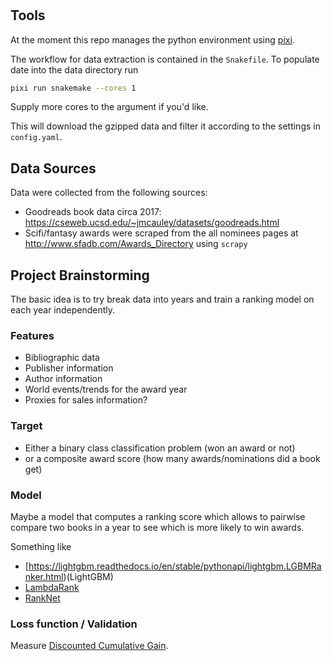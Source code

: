 #

## Tools

At the moment this repo manages the python environment using [pixi](pixi.sh).

The workflow for data extraction is contained in the `Snakefile`.
To populate date into the data directory run

```sh
pixi run snakemake --cores 1
```

Supply more cores to the argument if you'd like.

This will download the gzipped data and filter it according to the settings in `config.yaml`.

## Data Sources

Data were collected from the following sources:

- Goodreads book data circa 2017: <https://cseweb.ucsd.edu/~jmcauley/datasets/goodreads.html>
- Scifi/fantasy awards were scraped from the all nominees pages at <http://www.sfadb.com/Awards_Directory> using `scrapy`

## Project Brainstorming

The basic idea is to try break data into years and train a ranking model on each year independently.

### Features

- Bibliographic data
- Publisher information
- Author information
- World events/trends for the award year
- Proxies for sales information?

### Target

- Either a binary class classification problem (won an award or not)
- or a composite award score (how many awards/nominations did a book get)

### Model

Maybe a model that computes a ranking score which allows to pairwise compare two books in a year to see which is more likely to win awards.

Something like

- [https://lightgbm.readthedocs.io/en/stable/pythonapi/lightgbm.LGBMRanker.html)(LightGBM)
- [LambdaRank](https://proceedings.neurips.cc/paper_files/paper/2006/file/af44c4c56f385c43f2529f9b1b018f6a-Paper.pdf)
- [RankNet](https://www.microsoft.com/en-us/research/wp-content/uploads/2005/08/icml_ranking.pdf)

### Loss function / Validation

Measure [Discounted Cumulative Gain](https://en.wikipedia.org/wiki/Discounted_cumulative_gain).
